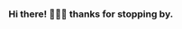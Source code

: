 ### Hi there! 👋👋👋 thanks for stopping by. 

<!--
**obaki102/obaki102** is a ✨ _special_ ✨ repository because its `README.md` (this file) appears on your GitHub profile.
:octocat: Just a regular developer who loves exploring new stuff.
Here are some ideas to get you started: 

- 🔭 I’m currently working on ...
- 🌱 I’m currently learning ...
- 👯 I’m looking to collaborate on ... 
- 🤔 I’m looking for help with ...
- 💬 Ask me about ...
- 📫 How to reach me: ...
- 😄 Pronouns: ...  
- ⚡ Fun fact: ... 
-->
    
